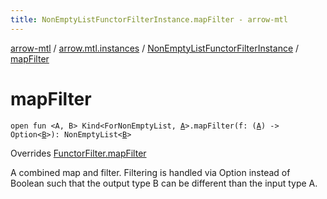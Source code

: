 ```yaml
---
title: NonEmptyListFunctorFilterInstance.mapFilter - arrow-mtl
---
```


[arrow-mtl](../../index.html) / [arrow.mtl.instances](../index.html) / [NonEmptyListFunctorFilterInstance](index.html) / [mapFilter](./map-filter.html)

# mapFilter

`open fun <A, B> Kind<ForNonEmptyList, `[`A`](map-filter.html#A)`>.mapFilter(f: (`[`A`](map-filter.html#A)`) -> Option<`[`B`](map-filter.html#B)`>): NonEmptyList<`[`B`](map-filter.html#B)`>`

Overrides [FunctorFilter.mapFilter](../../arrow.mtl.typeclasses/-functor-filter/map-filter.html)

A combined map and filter. Filtering is handled via Option instead of Boolean such that the output type B can be different than the input type A.

